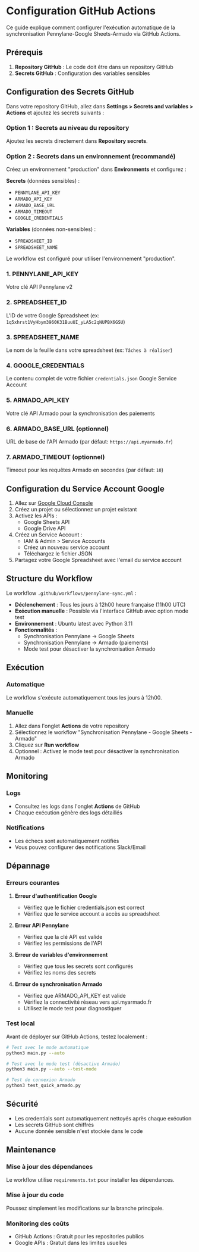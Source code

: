 # Configuration GitHub Actions

Ce guide explique comment configurer l'exécution automatique de la synchronisation Pennylane-Google Sheets-Armado via GitHub Actions.

## Prérequis

1. **Repository GitHub** : Le code doit être dans un repository GitHub
2. **Secrets GitHub** : Configuration des variables sensibles

## Configuration des Secrets GitHub

Dans votre repository GitHub, allez dans **Settings > Secrets and variables > Actions** et ajoutez les secrets suivants :

### Option 1 : Secrets au niveau du repository
Ajoutez les secrets directement dans **Repository secrets**.

### Option 2 : Secrets dans un environnement (recommandé)
Créez un environnement "production" dans **Environments** et configurez :

**Secrets** (données sensibles) :
- `PENNYLANE_API_KEY`
- `ARMADO_API_KEY` 
- `ARMADO_BASE_URL`
- `ARMADO_TIMEOUT`
- `GOOGLE_CREDENTIALS`

**Variables** (données non-sensibles) :
- `SPREADSHEET_ID`
- `SPREADSHEET_NAME`

Le workflow est configuré pour utiliser l'environnement "production".

### 1. PENNYLANE_API_KEY
Votre clé API Pennylane v2

### 2. SPREADSHEET_ID
L'ID de votre Google Spreadsheet (ex: `1q5xhrst1VyHbym3960K31BuuUI_yLA5c2qNUPBX6GSU`)

### 3. SPREADSHEET_NAME
Le nom de la feuille dans votre spreadsheet (ex: `Tâches à réaliser`)

### 4. GOOGLE_CREDENTIALS
Le contenu complet de votre fichier `credentials.json` Google Service Account

### 5. ARMADO_API_KEY
Votre clé API Armado pour la synchronisation des paiements

### 6. ARMADO_BASE_URL (optionnel)
URL de base de l'API Armado (par défaut: `https://api.myarmado.fr`)

### 7. ARMADO_TIMEOUT (optionnel)
Timeout pour les requêtes Armado en secondes (par défaut: `10`)

## Configuration du Service Account Google

1. Allez sur [Google Cloud Console](https://console.cloud.google.com/)
2. Créez un projet ou sélectionnez un projet existant
3. Activez les APIs :
   - Google Sheets API
   - Google Drive API
4. Créez un Service Account :
   - IAM & Admin > Service Accounts
   - Créez un nouveau service account
   - Téléchargez le fichier JSON
5. Partagez votre Google Spreadsheet avec l'email du service account

## Structure du Workflow

Le workflow `.github/workflows/pennylane-sync.yml` :

- **Déclenchement** : Tous les jours à 12h00 heure française (11h00 UTC)
- **Exécution manuelle** : Possible via l'interface GitHub avec option mode test
- **Environnement** : Ubuntu latest avec Python 3.11
- **Fonctionnalités** :
  - Synchronisation Pennylane → Google Sheets
  - Synchronisation Pennylane → Armado (paiements)
  - Mode test pour désactiver la synchronisation Armado

## Exécution

### Automatique
Le workflow s'exécute automatiquement tous les jours à 12h00.

### Manuelle
1. Allez dans l'onglet **Actions** de votre repository
2. Sélectionnez le workflow "Synchronisation Pennylane - Google Sheets - Armado"
3. Cliquez sur **Run workflow**
4. Optionnel : Activez le mode test pour désactiver la synchronisation Armado

## Monitoring

### Logs
- Consultez les logs dans l'onglet **Actions** de GitHub
- Chaque exécution génère des logs détaillés

### Notifications
- Les échecs sont automatiquement notifiés
- Vous pouvez configurer des notifications Slack/Email

## Dépannage

### Erreurs courantes

1. **Erreur d'authentification Google**
   - Vérifiez que le fichier credentials.json est correct
   - Vérifiez que le service account a accès au spreadsheet

2. **Erreur API Pennylane**
   - Vérifiez que la clé API est valide
   - Vérifiez les permissions de l'API

3. **Erreur de variables d'environnement**
   - Vérifiez que tous les secrets sont configurés
   - Vérifiez les noms des secrets

4. **Erreur de synchronisation Armado**
   - Vérifiez que ARMADO_API_KEY est valide
   - Vérifiez la connectivité réseau vers api.myarmado.fr
   - Utilisez le mode test pour diagnostiquer

### Test local

Avant de déployer sur GitHub Actions, testez localement :

```bash
# Test avec le mode automatique
python3 main.py --auto

# Test avec le mode test (désactive Armado)
python3 main.py --auto --test-mode

# Test de connexion Armado
python3 test_quick_armado.py
```

## Sécurité

- Les credentials sont automatiquement nettoyés après chaque exécution
- Les secrets GitHub sont chiffrés
- Aucune donnée sensible n'est stockée dans le code

## Maintenance

### Mise à jour des dépendances
Le workflow utilise `requirements.txt` pour installer les dépendances.

### Mise à jour du code
Poussez simplement les modifications sur la branche principale.

### Monitoring des coûts
- GitHub Actions : Gratuit pour les repositories publics
- Google APIs : Gratuit dans les limites usuelles 